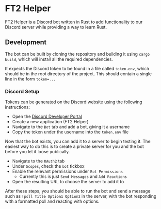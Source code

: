 # FT2 Helper

FT2 Helper is a Discord bot written in Rust to add functionality to our Discord
server while providing a way to learn Rust.

## Development

The bot can be built by cloning the repository and building it using `cargo
build`, which will install all the required dependencies.

It expects the Discord token to be found in a file called `token.env`, which
should be in the root directory of the project. This should contain a single
line in the form `token=...`

### Discord Setup

Tokens can be generated on the Discord website using the following
instructions:

- Open the [Discord Developer Portal](https://discord.com/developers/applications)
- Create a new application (FT2 Helper)
- Navigate to the `Bot` tab and add a bot, giving it a username
- Copy the token under the username into the `token.env` file

Now that the bot exists, you can add it to a server to begin testing it. The
easiest way to do this is to create a private server for you and the bot before
you let it loose publically.

- Navigate to the `OAuth2` tab
- Under `Scopes`, check the `bot` tickbox
- Enable the relevant permissions under `Bot Permissions`
	- Currently this is just `Send Messages` and `Add Reactions`
- Open the resulting URL to choose the server to add it to

After these steps, you should be able to run the bot and send a message such as
`!poll Title Option1 Option2` in the server, with the bot responding with a
formatted poll and reacting with options.
